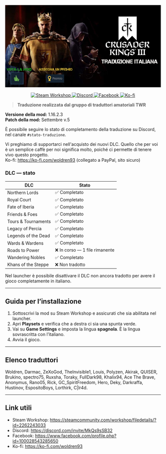 <img src="asset/banner.jpeg" alt="CK3 banner" width="800">


<p align="center">
  <a href="https://steamcommunity.com/workshop/filedetails/?id=2262243033">
    <img alt="Steam Workshop" src="https://img.shields.io/badge/Steam_Workshop-Subscribe-1b2838?style=for-the-badge&logo=steam&logoColor=white">
  </a>
  <a href="https://discord.com/invite/MkQs9sSB32">
    <img alt="Discord" src="https://img.shields.io/badge/Discord-Join-5865F2?style=for-the-badge&logo=discord&logoColor=white">
  </a>
  <a href="https://www.facebook.com/profile.php?id=100028543285650">
    <img alt="Facebook" src="https://img.shields.io/badge/Facebook-Follow-1877F2?style=for-the-badge&logo=facebook&logoColor=white">
  </a>
  <a href="https://ko-fi.com/woldren93">
    <img alt="Ko-fi" src="https://img.shields.io/badge/Support_on-Ko--fi-FF5E5B?style=for-the-badge&logo=kofi&logoColor=white">
  </a>
</p>



> **Traduzione realizzata dal gruppo di traduttori amatoriali TWR**

**Versione della mod:** 1.16.2.3  
**Patch della mod:** Settembre v.5

È possibile seguire lo stato di completamento della traduzione su Discord, nel canale `#stato-traduzione`.

Vi preghiamo di supportarci nell'acquisto dei nuovi DLC. Quello che per voi è un semplice caffè per noi significa molto, poiché ci permette di tenere vivo questo progetto.  
Ko-fi: <https://ko-fi.com/woldren93> (collegato a PayPal, sito sicuro)

### DLC — stato
| DLC                         | Stato                             |
|-----------------------------|-----------------------------------|
| Northern Lords              | ✅ Completato                     |
| Royal Court                 | ✅ Completato                     |
| Fate of Iberia              | ✅ Completato                     |
| Friends & Foes              | ✅ Completato                     |
| Tours & Tournaments         | ✅ Completato                     |
| Legacy of Percia            | ✅ Completato                     |
| Legends of the Dead         | ✅ Completato                     |
| Wards & Wardens             | ✅ Completato                     |
| Roads to Power              | ❌ In corso — 1 file rimanente    |
| Wandering Nobles            | ✅ Completato                     |
| Khans of the Steppe         | ❌ Non tradotto                   |

Nel launcher è possibile disattivare il DLC non ancora tradotto per avere il gioco completamente in italiano.

---

## Guida per l’installazione
1. Sottoscrivi la mod su Steam Workshop e assicurati che sia abilitata nel launcher.  
2. Apri **Playsets** e verifica che a destra ci sia una spunta verde.  
3. Vai su **Game Settings** e imposta la lingua **spagnola**. È la lingua sovrascritta con l’italiano.  
4. Avvia il gioco.

---

## Elenco traduttori
Woldren, Darmac, ZeXoGod, TheInvisible1, Louis, Polyzen, Akirak, QUISER, Brukino, spectro75, Ruxsha, Toraky, FullDark98, Khalix94, Ace The Brave, Anonymus, Rano05, Rick, GC_SpiritFreedom, Hero, Deky, Darkraffa, Hustinov, EspositoBoys, Lorthirk, C\|lr4d.

---

## Link utili
- Steam Workshop: <https://steamcommunity.com/workshop/filedetails/?id=2262243033>  
- Discord: <https://discord.com/invite/MkQs9sSB32>  
- Facebook: <https://www.facebook.com/profile.php?id=100028543285650>  
- Ko-fi: <https://ko-fi.com/woldren93>


